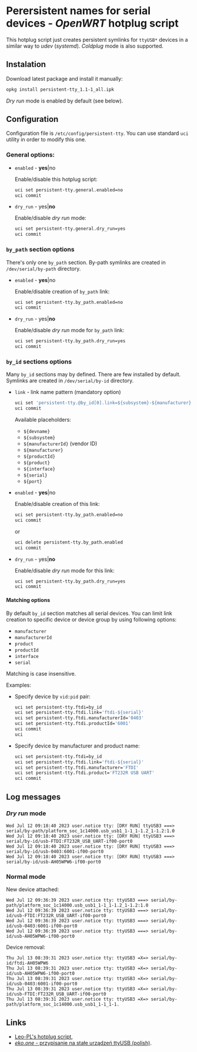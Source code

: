 # Perersistent names for serial devices - *OpenWRT* hotplug script

This hotplug script just creates persistent symlinks for `ttyUSB*` devices in a similar way to *udev* (*systemd*). *Coldplug* mode is also supported.

## Instalation

Download latest package and install it manually:

```sh
opkg install persistent-tty_1.1-1_all.ipk
```

*Dry run* mode is enabled by default (see below).

## Configuration

Configuration file is `/etc/config/persistent-tty`. You can use standard `uci` utility in order to modify this one.

### General options:

* `enabled` - **yes**|no

    Enable/disable this hotplug script:

    ```sh
    uci set persistent-tty.general.enabled=no
    uci commit
    ```

* `dry_run` - yes|**no**

    Enable/disable *dry run* mode:

    ```sh
    uci set persistent-tty.general.dry_run=yes
    uci commit
    ```

### `by_path` section options

There's only one `by_path` section.
By-path symlinks are created in `/dev/serial/by-path` directory.

* `enabled` - **yes**|no

    Enable/disable creation of `by_path` link:

    ```sh
    uci set persistent-tty.by_path.enabled=no
    uci commit
    ```

* `dry_run` - yes|**no**

    Enable/disable *dry run* mode for `by_path` link:

    ```sh
    uci set persistent-tty.by_path.dry_run=yes
    uci commit
    ```

### `by_id` sections options

Many `by_id` sections may by defined. There are few installed by default.
Symlinks are created in `/dev/serial/by-id` directory.

* `link` - link name pattern (mandatory option)

    ```sh
    uci set 'persistent-tty.@by_id[0].link=${subsystem}-${manufacturer}:${product}-if${interface}-port${port}'
    uci commit
    ```

    Available placeholders:

    * `${devname}`
    * `${subsystem}`
    * `${manufacturerId}` (vendor ID)
    * `${manufacturer}`
    * `${productId}`
    * `${product}`
    * `${interface}`
    * `${serial}`
    * `${port}`

* `enabled` - **yes**|no

    Enable/disable creation of this link:

    ```sh
    uci set persistent-tty.by_path.enabled=no
    uci commit
    ```

    or

    ```sh
    uci delete persistent-tty.by_path.enabled
    uci commit
    ```

* `dry_run` - yes|**no**

    Enable/disable *dry run* mode for this link:

    ```sh
    uci set persistent-tty.by_path.dry_run=yes
    uci commit
    ```

#### Matching options

By default `by_id` section matches all serial devices.
You can limit link creation to specific device or device group by using following options:

* `manufacturer`
* `manufacturerId`
* `product`
* `productId`
* `interface`
* `serial`

Matching is case insensitive.

Examples:

* Specify device by `vid:pid` pair:

    ```sh
    uci set persistent-tty.ftdi=by_id
    uci set persistent-tty.ftdi.link='ftdi-${serial}'
    uci set persistent-tty.ftdi.manufacturerId='0403'
    uci set persistent-tty.ftdi.productId='6001'
    uci commit
    uci 
    ```

* Specify device by manufacturer and product name:

    ```sh
    uci set persistent-tty.ftdi=by_id
    uci set persistent-tty.ftdi.link='ftdi-${serial}'
    uci set persistent-tty.ftdi.manufacturer='FTDI'
    uci set persistent-tty.ftdi.product='FT232R USB UART'
    uci commit
    ```

## Log messages

### *Dry run* mode

```
Wed Jul 12 09:18:40 2023 user.notice tty: [DRY RUN] ttyUSB3 ===> serial/by-path/platform_soc_1c14000.usb_usb1_1-1_1-1.2_1-1.2:1.0
Wed Jul 12 09:18:40 2023 user.notice tty: [DRY RUN] ttyUSB3 ===> serial/by-id/usb-FTDI:FT232R_USB_UART-if00-port0
Wed Jul 12 09:18:40 2023 user.notice tty: [DRY RUN] ttyUSB3 ===> serial/by-id/usb-0403:6001-if00-port0
Wed Jul 12 09:18:40 2023 user.notice tty: [DRY RUN] ttyUSB3 ===> serial/by-id/usb-AH05WPW6-if00-port0
```

### Normal mode

New device attached:

```
Wed Jul 12 09:36:39 2023 user.notice tty: ttyUSB3 ===> serial/by-path/platform_soc_1c14000.usb_usb1_1-1_1-1.2_1-1.2:1.0
Wed Jul 12 09:36:39 2023 user.notice tty: ttyUSB3 ===> serial/by-id/usb-FTDI:FT232R_USB_UART-if00-port0
Wed Jul 12 09:36:39 2023 user.notice tty: ttyUSB3 ===> serial/by-id/usb-0403:6001-if00-port0
Wed Jul 12 09:36:39 2023 user.notice tty: ttyUSB3 ===> serial/by-id/usb-AH05WPW6-if00-port0
```

Device removal:

```
Thu Jul 13 08:39:31 2023 user.notice tty: ttyUSB3 =X=> serial/by-id/ftdi-AH05WPW6
Thu Jul 13 08:39:31 2023 user.notice tty: ttyUSB3 =X=> serial/by-id/usb-AH05WPW6-if00-port0
Thu Jul 13 08:39:31 2023 user.notice tty: ttyUSB3 =X=> serial/by-id/usb-0403:6001-if00-port0
Thu Jul 13 08:39:31 2023 user.notice tty: ttyUSB3 =X=> serial/by-id/usb-FTDI:FT232R_USB_UART-if00-port0
Thu Jul 13 08:39:31 2023 user.notice tty: ttyUSB3 =X=> serial/by-path/platform_soc_1c14000.usb_usb1_1-1_1-1.
```

## Links

* [Leo-PL's hotplug script](//gist.github.com/Leo-PL/b5ee737e49b34c1551dba6c182707c8e),
* [*eko.one* - przypisanie na stałe urządzeń ttyUSB (polish)](//eko.one.pl/forum/viewtopic.php?id=13452).